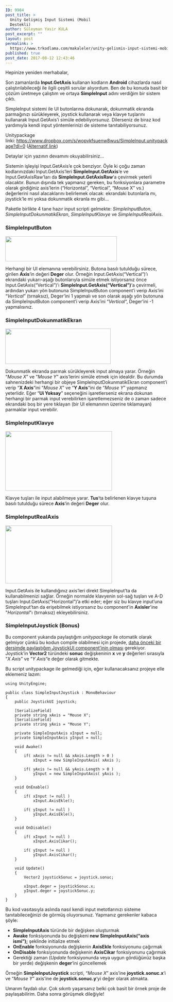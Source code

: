 ```yaml
---
ID: 9984
post_title: >
  Unity Gelişmiş Input Sistemi (Mobil
  Destekli)
author: Süleyman Yasir KULA
post_excerpt: ""
layout: post
permalink: >
  https://www.trkodlama.com/makaleler/unity-gelismis-input-sistemi-mobil-destekli-9984.html
published: true
post_date: 2017-08-12 12:43:46
---
```

Hepinize yeniden merhabalar,

Son zamanlarda <strong>Input.GetAxis</strong> kullanan kodların <strong>Android</strong> cihazlarda nasıl çalıştırılabileceği ile ilgili çeşitli sorular alıyordum. Ben de bu konuda basit bir çözüm üretmeye çalıştım ve ortaya <strong>SimpleInput</strong> adını verdiğim bir sistem çıktı.

SimpleInput sistemi ile UI butonlarına dokunarak, dokunmatik ekranda parmağınızı sürükleyerek, joystick kullanarak veya klavye tuşlarını kullanarak Input.GetAxis’i simüle edebiliyorsunuz. Dilerseniz de biraz kod yardımıyla kendi input yöntemlerinizi de sisteme tanıtabiliyorsunuz.

Unitypackage linki: <a href="https://www.dropbox.com/s/wopvkfsuenw8wus/SimpleInput.unitypackage?dl=0">https://www.dropbox.com/s/wopvkfsuenw8wus/SimpleInput.unitypackage?dl=0</a> (<a href="https://drive.google.com/uc?id=0BwLax4zOZiIQWk82ZXlsX0NLems&amp;export=download">Alternatif link</a>)

Detaylar için yazının devamını okuyabilirsiniz…

Sistemin işleyişi Input.GetAxis’e çok benziyor. Öyle ki çoğu zaman kodlarınızdaki Input.GetAxis’leri <strong>SimpleInput.GetAxis</strong>‘e ve Input.GetAxisRaw’ları da <strong>SimpleInput.GetAxisRaw</strong>‘a çevirmek yeterli olacaktır. Bunun dışında tek yapmanız gereken, bu fonksiyonlara parametre olarak girdiğiniz axis’lerin (“Horizontal”, “Vertical”, “Mouse X” vs.) değerlerini nasıl alacaklarını belirlemek olacak: ekrandaki butonlarla mı, joystick’le mi yoksa dokunmatik ekranla mı gibi…

Paketle birlikte 4 tane hazır input scripti gelmekte: <em>SimpleInputButon</em>, <em>SimpleInputDokunmatikEkran</em>, <em>SimpleInputKlavye</em> ve <em>SimpleInputRealAxis</em>.
<h3>SimpleInputButon</h3>
<img class="aligncenter size-full wp-image-9985" src="https://www.trkodlama.com/wp-content/uploads/2017/08/simpleinputbuton.png" alt="" width="346" height="78" />

Herhangi bir UI elemanına verebilirsiniz. Butona basılı tutulduğu sürece, girilen <strong>Axis</strong>‘in değeri <strong>Deger</strong> olur. Örneğin Input.GetAxis(“Vertical”)’ı ekrandaki yukarı-aşağı butonlarıyla simüle etmek istiyorsanız önce Input.GetAxis(“Vertical”)’ı <strong>SimpleInput.GetAxis(“Vertical”)</strong>‘a çevirmeli, ardından yukarı yön butonuna SimpleInputButon component’i verip Axis’ini “<em>Vertical</em>” (tırnaksız), Deger’ini 1 yapmalı ve son olarak aşağı yön butonuna da SimpleInputButon component’i verip Axis’ini “<em>Vertical</em>“, Deger’ini -1 yapmalısınız.
<h3>SimpleInputDokunmatikEkran</h3>
<img class="aligncenter size-full wp-image-9987" src="https://www.trkodlama.com/wp-content/uploads/2017/08/simpleinputdokunmatikekran1.png" alt="" width="327" height="110" />

Dokunmatik ekranda parmak sürükleyerek input almaya yarar. Örneğin “<em>Mouse X</em>” ve “<em>Mouse Y</em>” axis’lerini simüle etmek için idealdir. Bu durumda sahnenizdeki herhangi bir objeye SimpleInputDokunmatikEkran component’i verip “<strong>X Axis</strong>“ini “<em>Mouse X</em>” ve “<strong>Y Axis</strong>“ini de “<em>Mouse Y</em>” yapmanız yeterlidir. Eğer “<strong>Ui Yoksay</strong>” seçeneğini işaretlerseniz ekrana dokunan herhangi bir parmak input verebilirken işaretlemezseniz de o zaman sadece ekrandaki boş bir yere tıklayan (bir UI elemanının üzerine tıklamayan) parmaklar input verebilir.
<h3>SimpleInputKlavye</h3>
<img class="aligncenter size-full wp-image-9988" src="https://www.trkodlama.com/wp-content/uploads/2017/08/simpleinputklavye.png" alt="" width="331" height="185" />

Klavye tuşları ile input alabilmeye yarar. <strong>Tus</strong>‘ta belirlenen klavye tuşuna basılı tutulduğu sürece <strong>Axis</strong>‘in değeri <strong>Deger</strong> olur.
<h3>SimpleInputRealAxis</h3>
<img class="aligncenter size-full wp-image-9989" src="https://www.trkodlama.com/wp-content/uploads/2017/08/simpleinputrealaxis1.png" alt="" width="331" height="180" />

Input.GetAxis ile kullandığınız axis’leri direkt SimpleInput’ta da kullanabilmenizi sağlar. Örneğin normalde klavyenin sol-sağ tuşları ve A-D tuşları Input.GetAxis(“Horizontal”)’a etki eder; eğer siz bu klavye input’una SimpleInput’tan da erişebilmek istiyorsanız bu component'in <strong>Axisler</strong>'ine "<em>Horizontal</em>"ı (tırnaksız) ekleyebilirsiniz.
<h3>SimpleInputJoystick (Bonus)</h3>
Bu component yukarıda paylaştığım <em>unitypackage</em> ile otomatik olarak gelmiyor çünkü bu kodun compile olabilmesi için projede, <a href="https://yasirkula.com/2016/06/17/unity-ui-dokunmatik-ekran-joystick-kullanimi-multi-touch-destekli/">daha önceki bir dersimde paylaştığım JoystickUI component’inin olması</a> gerekiyor. Joystick’in <strong>Vector2</strong> türündeki <strong>sonuc</strong> değişkeninin <strong>x</strong> ve <strong>y</strong> değerleri sırasıyla “<em>X Axis</em>” ve “<em>Y Axis</em>“e değer olarak gitmekte.

Bu script unitypackage ile gelmediği için, eğer kullanacaksanız projeye elle eklemeniz lazım:
<pre class="line-numbers"><code class="language-csharp">using UnityEngine;
 
public class SimpleInputJoystick : MonoBehaviour
{
    public JoystickUI joystick;
 
    [SerializeField]
    private string xAxis = "Mouse X";
    [SerializeField]
    private string yAxis = "Mouse Y";
 
    private SimpleInputAxis xInput = null;
    private SimpleInputAxis yInput = null;
 
    void Awake()
    {
        if( xAxis != null &amp;&amp; xAxis.Length &gt; 0 )
            xInput = new SimpleInputAxis( xAxis );
 
        if( yAxis != null &amp;&amp; yAxis.Length &gt; 0 )
            yInput = new SimpleInputAxis( yAxis );
    }
 
    void OnEnable()
    {
        if( xInput != null )
            xInput.AxisEkle();
 
        if( yInput != null )
            yInput.AxisEkle();
    }
 
    void OnDisable()
    {
        if( xInput != null )
            xInput.AxisCikar();
 
        if( yInput != null )
            yInput.AxisCikar();
    }
 
    void Update()
    {
        Vector2 joystickSonuc = joystick.sonuc;
 
        xInput.deger = joystickSonuc.x;
        yInput.deger = joystickSonuc.y;
    }
}</code></pre>
Bu kod vasıtasıyla aslında nasıl kendi input metotlarınızı sisteme tanıtabileceğinizi de görmüş oluyorsunuz. Yapmanız gerekenler kabaca şöyle:
<ul>
 	<li><strong>SimpleInputAxis</strong> türünde bir değişken oluşturmak</li>
 	<li><strong>Awake</strong> fonksiyonunda bu değişkeni<strong> new SimpleInputAxis(“axis ismi”);</strong> şeklinde initialize etmek</li>
 	<li><strong>OnEnable</strong> fonksiyonunda değişkenin <strong>AxisEkle</strong> fonksiyonunu çağırmak</li>
 	<li><strong>OnDisable</strong> fonksiyonunda değişkenin <strong>AxisCikar</strong> fonksiyonunu çağırmak</li>
 	<li>Gerektiği zaman (<em>Update</em> fonksiyonunda veya uygun gördüğünüz başka bir yerde) değişkenin <strong>deger</strong>‘ini güncellemek</li>
</ul>
Örneğin <strong>SimpleInputJoystick</strong> scripti, “<em>Mouse X</em>” axis’ine <strong>joystick.sonuc.x</strong>‘i ve “<em>Mouse Y</em>” axis’ine de <strong>joystick.sonuc.y</strong>‘yi değer olarak atmakta.

Umarım faydalı olur. Çok sıkıntı yaşarsanız belki çok basit bir örnek proje de paylaşabilirim. Daha sonra görüşmek dileğiyle!
